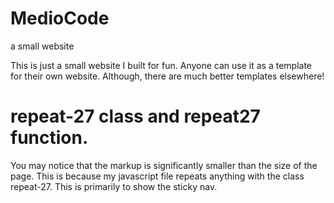 # MedioCode
a small website

This is just a small website I built for fun. Anyone can use it as a template for their own website. Although, there are much better templates elsewhere!

# repeat-27 class and repeat27 function.
You may notice that the markup is significantly smaller than the size of the page. This is because my javascript file repeats anything with the class repeat-27.
This is primarily to show the sticky nav.
